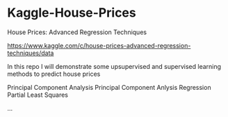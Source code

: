 # Kaggle-House-Prices
House Prices: Advanced Regression Techniques

https://www.kaggle.com/c/house-prices-advanced-regression-techniques/data

In this repo I will demonstrate some upsupervised and supervised learning methods to predict house prices 

Principal Component Analysis 
Principal Component Anlysis Regression
Partial Least Squares 

...
